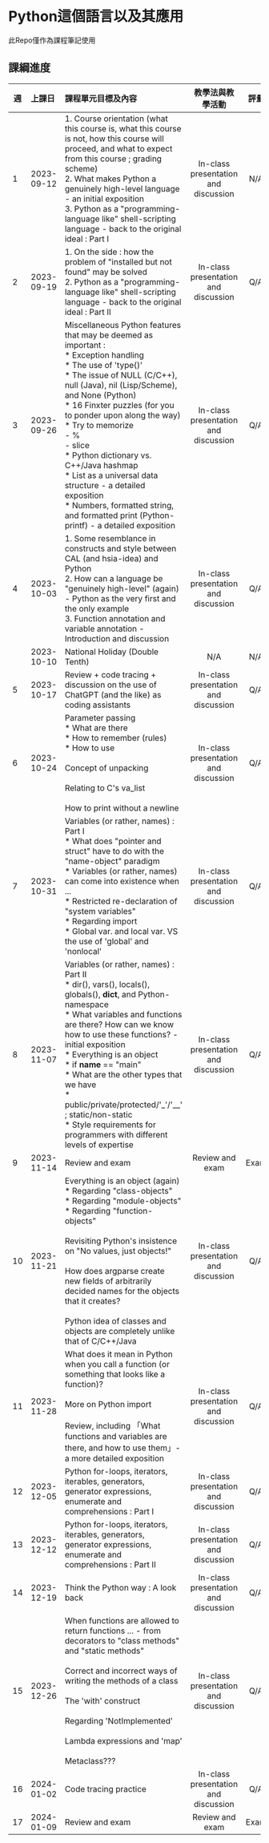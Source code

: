 # Python這個語言以及其應用

此Repo僅作為課程筆記使用

## 課綱進度
| 週 | 上課日 | 課程單元目標及內容 | 教學法與教學活動 | 評量 |
|---|:---|:---|:---:|:---:|
| 1 | 2023-09-12 | 1. Course orientation (what this course is, what this course is not, how this course will proceed, and what to expect from this course ; grading scheme) <br> 2. What makes Python a genuinely high-level language - an initial exposition <br> 3. Python as a "programming-language like" shell-scripting language - back to the original ideal : Part I | In-class presentation and discussion | N/A |
| 2 | 2023-09-19 | 1. On the side : how the problem of "installed but not found" may be solved <br> 2. Python as a "programming-language like" shell-scripting language - back to the original ideal : Part II | In-class presentation and discussion | Q/A |
| 3 | 2023-09-26 | Miscellaneous Python features that may be deemed as important : <br> * Exception handling <br> * The use of 'type()' <br> * The issue of NULL (C/C++), null (Java), nil (Lisp/Scheme), and None (Python) <br> * 16 Finxter puzzles (for you to ponder upon along the way) <br> * Try to memorize <br> - % <br> - slice <br> * Python dictionary vs. C++/Java hashmap <br> * List as a universal data structure - a detailed exposition <br> * Numbers, formatted string, and formatted print (Python-printf) - a detailed exposition | In-class presentation and discussion | Q/A |
| 4 | 2023-10-03 | 1. Some resemblance in constructs and style between CAL (and hsia-idea) and Python <br> 2. How can a language be "genuinely high-level" (again) - Python as the very first and the only example <br> 3. Function annotation and variable annotation - Introduction and discussion | In-class presentation and discussion | Q/A |
|  | 2023-10-10 | National Holiday (Double Tenth) | N/A | N/A |
| 5 | 2023-10-17 | Review + code tracing + discussion on the use of ChatGPT (and the like) as coding assistants | In-class presentation and discussion | Q/A |
| 6 | 2023-10-24 | Parameter passing <br> * What are there <br> * How to remember (rules) <br> * How to use <br><br>Concept of unpacking <br><br> Relating to C's va_list <br><br> How to print without a newline | In-class presentation and discussion | Q/A |
| 7 | 2023-10-31 | Variables (or rather, names) : Part I <br> * What does "pointer and struct" have to do with the "name-object" paradigm <br> * Variables (or rather, names) can come into existence when ... <br> * Restricted re-declaration of "system variables" <br> * Regarding import <br> * Global var. and local var. VS the use of 'global' and 'nonlocal' | In-class presentation and discussion | Q/A |
| 8 | 2023-11-07 | Variables (or rather, names) : Part II <br> * dir(), vars(), locals(), globals(), __dict__, and Python-namespace <br> * What variables and functions are there? How can we know how to use these functions? - initial exposition <br> * Everything is an object <br> * if __name__ == "main" <br> * What are the other types that we have <br> * public/private/protected/'_'/'__' ; static/non-static <br> * Style requirements for programmers with different levels of expertise | In-class presentation and discussion | Q/A |
| 9 | 2023-11-14 | Review and exam | Review and exam | Exam |
| 10 | 2023-11-21 | Everything is an object (again) <br> * Regarding "class-objects" <br> * Regarding "module-objects" <br> * Regarding "function-objects" <br><br> Revisiting Python's insistence on "No values, just objects!" <br><br> How does argparse create new fields of arbitrarily decided names for the objects that it creates? <br><br> Python idea of classes and objects are completely unlike that of C/C++/Java | In-class presentation and discussion | Q/A |
| 11 | 2023-11-28 | What does it mean in Python when you call a function (or something that looks like a function)? <br><br> More on Python import <br><br> Review, including 「What functions and variables are there, and how to use them」- a more detailed exposition | In-class presentation and discussion | Q/A |
| 12 | 2023-12-05 | Python for-loops, iterators, iterables, generators, generator expressions, enumerate and comprehensions : Part I | In-class presentation and discussion | Q/A |
| 13 | 2023-12-12 | Python for-loops, iterators, iterables, generators, generator expressions, enumerate and comprehensions : Part II | In-class presentation and discussion | Q/A |
| 14 | 2023-12-19 | Think the Python way : A look back | In-class presentation and discussion | Q/A |
| 15 | 2023-12-26 | When functions are allowed to return functions ... - from decorators to "class methods" and "static methods" <br><br> Correct and incorrect ways of writing the methods of a class <br><br> The 'with' construct <br><br> Regarding 'NotImplemented' <br><br> Lambda expressions and 'map' <br><br> Metaclass??? | In-class presentation and discussion | Q/A |
| 16 | 2024-01-02 | Code tracing practice | In-class presentation and discussion | Q/A |
| 17 | 2024-01-09 | Review and exam | Review and exam | Exam |